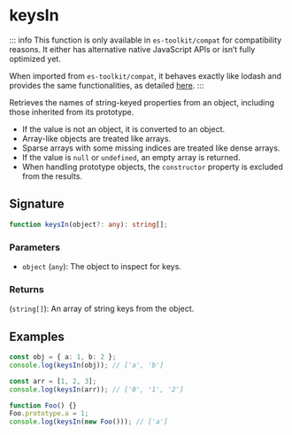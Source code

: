 # keysIn

::: info
This function is only available in `es-toolkit/compat` for compatibility reasons. It either has alternative native JavaScript APIs or isn’t fully optimized yet.

When imported from `es-toolkit/compat`, it behaves exactly like lodash and provides the same functionalities, as detailed [here](../../../compatibility.md).
:::

Retrieves the names of string-keyed properties from an object, including those inherited from its prototype.

- If the value is not an object, it is converted to an object.
- Array-like objects are treated like arrays.
- Sparse arrays with some missing indices are treated like dense arrays.
- If the value is `null` or `undefined`, an empty array is returned.
- When handling prototype objects, the `constructor` property is excluded from the results.

## Signature

```typescript
function keysIn(object?: any): string[];
```

### Parameters

- `object` (`any`): The object to inspect for keys.

### Returns

(`string[]`): An array of string keys from the object.

## Examples

```typescript
const obj = { a: 1, b: 2 };
console.log(keysIn(obj)); // ['a', 'b']

const arr = [1, 2, 3];
console.log(keysIn(arr)); // ['0', '1', '2']

function Foo() {}
Foo.prototype.a = 1;
console.log(keysIn(new Foo())); // ['a']
```
